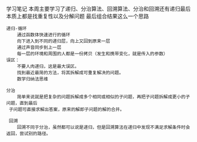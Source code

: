 学习笔记
    本周主要学习了递归、分治算法、回溯算法、分治和回溯还有递归最后本质上都是找重复性以及分解问题 最后组合结果这么一个思路
    
    递归-循环
        通过函数体快速进行的循环
        向下进入到不同的递归层，向上又回到原来一层
        通过声音同步到上一层
        每一层的环境和周围的人都是一份拷贝（发生和携带变化，就是传入的参数）
    误区：
        不要人肉递归，这是最大误区。
        找到最近最简的方法，将其拆解成可重复解决的问题。
        数学归纳法思维
      
    分治    
        简单来说就是把复杂的问题拆解成多个相同或相似的子问题，再把子问题拆解成更小的子问题，直到最后
     子问题可直接求解出答案，原来的解即子问题的解的合并。
     
     回溯
        回溯不同于分治，虽然都可以说是递归，但是回溯算法在递归中发现不满足求解条件时会返回，尝试别的路径。